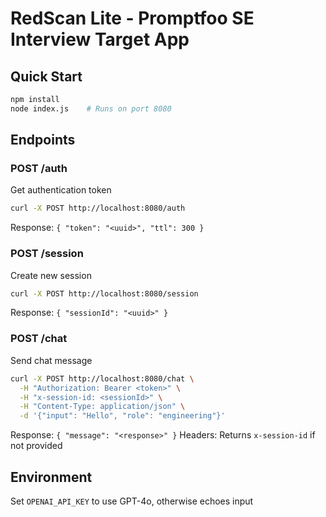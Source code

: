 # RedScan Lite - Promptfoo SE Interview Target App

## Quick Start
```bash
npm install
node index.js    # Runs on port 8080
```

## Endpoints

### POST /auth
Get authentication token
```bash
curl -X POST http://localhost:8080/auth
```
Response: `{ "token": "<uuid>", "ttl": 300 }`

### POST /session
Create new session
```bash
curl -X POST http://localhost:8080/session
```
Response: `{ "sessionId": "<uuid>" }`

### POST /chat
Send chat message
```bash
curl -X POST http://localhost:8080/chat \
  -H "Authorization: Bearer <token>" \
  -H "x-session-id: <sessionId>" \
  -H "Content-Type: application/json" \
  -d '{"input": "Hello", "role": "engineering"}'
```
Response: `{ "message": "<response>" }`
Headers: Returns `x-session-id` if not provided

## Environment
Set `OPENAI_API_KEY` to use GPT-4o, otherwise echoes input
